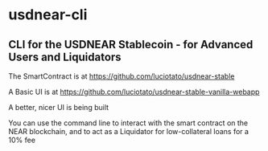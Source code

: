# usdnear-cli
## CLI for the USDNEAR Stablecoin - for Advanced Users and Liquidators

The SmartContract is at https://github.com/luciotato/usdnear-stable

A Basic UI is at https://github.com/luciotato/usdnear-stable-vanilla-webapp

A better, nicer UI is being built

You can use the command line to interact with the smart contract on the NEAR blockchain, and to act as a Liquidator for low-collateral loans for a 10% fee
